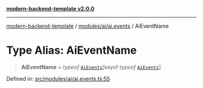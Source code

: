 [**modern-backend-template v2.0.0**](../../../../README.md)

***

[modern-backend-template](../../../../modules.md) / [modules/ai/ai.events](../README.md) / AiEventName

# Type Alias: AiEventName

> **AiEventName** = *typeof* [`AiEvents`](../variables/AiEvents.md)\[keyof *typeof* [`AiEvents`](../variables/AiEvents.md)\]

Defined in: [src/modules/ai/ai.events.ts:55](https://github.com/maemreyo/saas-4cus-nodejs/blob/2a5b3f3aa11335dfa561e80e1feabb8e6084261e/src/modules/ai/ai.events.ts#L55)
